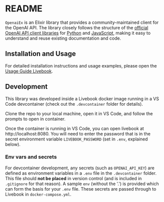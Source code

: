 # README

`OpenaiEx` is an Elixir library that provides a community-maintained client for the OpenAI API. The library closely follows the structure of the [official OpenAI API client libraries](https://platform.openai.com/docs/api-reference) for [Python](https://github.com/openai/openai-python) and [JavaScript](https://github.com/openai/openai-node), making it easy to understand and reuse existing documentation and code.

## Installation and Usage

For detailed installation instructions and usage examples, please open the [Usage Guide Livebook](./notebooks/readme.livemd).

## Development

This library was developed inside a Livebook docker image running in a VS Code devcontainer (check out the `.devcontainer` folder for details).

Clone the repo to your local machine, open it in VS Code, and follow the prompts to open in container.

Once the container is running in VS Code, you can open livebook at http://localhost:8080. You will need to enter the password that is in the secret environment variable `LIVEBOOK_PASSWORD` (set in `.env`, explained below).

### Env vars and secrets

For devcontainer development, any secrets (such as `OPENAI_API_KEY`) are defined as environment variables in a `.env` file in the `.devcontainer` folder. This file should **not be placed** in version control (and is included in `.gitignore` for that reason). A sample `env` (without the '.') is provided which can form the basis for your `.env` file. These secrets are passed through to Livebook in `docker-compose.yml`.